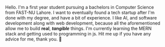Hello. I'm a first year student pursuing a bachelors in Computer Science from FAST-NU Lahore.
I want to eventually found a tech startup after I'm done with my degree, and have a bit of experience.
I like AI, and software development along with web development, because all the aforementioned allow me to build **real**, ***tangible*** things.
I'm currently learning the MERN stack and getting used to programming in js.
Hit me up if you have any advice for me, thank you. 🖤
